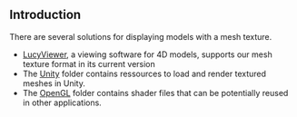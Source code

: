 ## Introduction

There are several solutions for displaying models with a mesh texture.
- [LucyViewer](https://kinovis.inria.fr/lucyviewer/), a viewing software for 4D models, supports our mesh texture format in its current version
- The [Unity](https://gitlab.inria.fr/marmando/adaptive-mesh-texture/tree/master/Rendering/Unity) folder contains ressources to load and render textured meshes in Unity.
- The [OpenGL](https://gitlab.inria.fr/marmando/adaptive-mesh-texture/tree/master/Rendering/OpenGL) folder contains shader files that can be potentially reused in other applications.